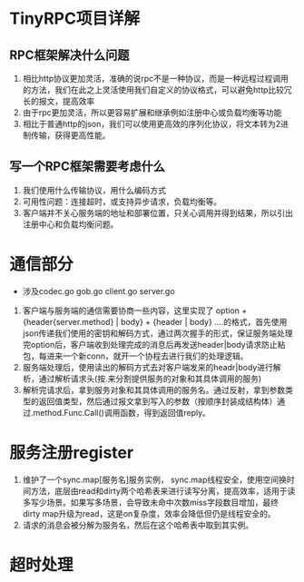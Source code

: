 <!--
 * @Author: zzzzztw
 * @Date: 2023-06-07 19:51:26
 * @LastEditors: Do not edit
 * @LastEditTime: 2023-06-09 23:18:43
 * @FilePath: /myLearning/项目总结/rpc.md
-->

# TinyRPC项目详解

## RPC框架解决什么问题

1. 相比http协议更加灵活，准确的说rpc不是一种协议，而是一种远程过程调用的方法，我们在此之上灵活使用我们自定义的协议格式，可以避免http比较冗长的报文，提高效率
2. 由于rpc更加灵活，所以更容易扩展和继承例如注册中心或负载均衡等功能
3. 相比于普通http的json，我们可以使用更高效的序列化协议，将文本转为2进制传输，获得更高性能。

## 写一个RPC框架需要考虑什么
1. 我们使用什么传输协议，用什么编码方式
2. 可用性问题：连接超时，或支持异步请求，负载均衡等。
3. 客户端并不关心服务端的地址和部署位置，只关心调用并得到结果，所以引出注册中心和负载均衡问题。

# 通信部分 

* 涉及codec.go gob.go client.go server.go

1. 客户端与服务端的通信需要协商一些内容，这里实现了 option + {header{server.method} | body} +  {header | body} ....的格式，首先使用json传递我们使用的密钥和解码方式，通过两次握手的形式，保证服务端处理完option后，客户端收到处理完成的消息后再发送header|body请求防止粘包，每进来一个新conn，就开一个协程去进行我们的处理逻辑。
2. 服务端处理后，使用读出的解码方式去对客户端发来的headr|body进行解析，通过解析请求头(按.来分割提供服务的对象和其具体调用的服务)
3. 解析完请求后，拿到服务对象和其具体调用的服务名。通过反射，拿到参数类型的返回值类型，然后通过报文拿到写入的参数（按顺序封装成结构体）通过.method.Func.Call()调用函数，得到返回值reply。

# 服务注册register

1. 维护了一个sync.map[服务名]服务实例， sync.map线程安全，使用空间换时间方法，底层由read和dirty两个哈希表来进行读写分离，提高效率，适用于读多写少场景。如果写多场景，会导致未命中次数miss字段数目增加，最终dirty map升级为read，这是on复杂度，效率会降低但仍是线程安全的。
2. 请求的消息会被分解为服务名，然后在这个哈希表中取到其实例。

# 超时处理

